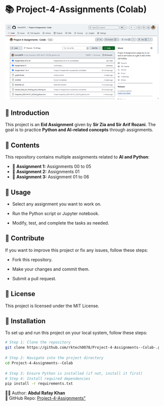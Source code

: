 # 📚 Project-4-Assignments (Colab)

![Project Banner](https://github.com/rktech0078/Project-4-Assignments--Colab-/blob/main/Opera%20Snapshot_2025-04-01_232446.png)

## 📌 Introduction
This project is an **Eid Assignment** given by **Sir Zia and Sir Arif Rozani**. The goal is to practice **Python and AI-related concepts** through assignments.

## 📁 Contents
This repository contains multiple assignments related to **AI and Python**:

- 📝 **Assignment 1:** Assignments 00 to 05
- 📝 **Assignment 2:** Assignments 01
- 📝 **Assignment 3:** Assignment 01 to 06

## 🚀 Usage
- Select any assignment you want to work on.

- Run the Python script or Jupyter notebook.

- Modify, test, and complete the tasks as needed.

## 🤝 Contribute
If you want to improve this project or fix any issues, follow these steps:

- Fork this repository.

- Make your changes and commit them.

- Submit a pull request.

## 📜 License
This project is licensed under the MIT License.

## 🔧 Installation
To set up and run this project on your local system, follow these steps:

```bash
# Step 1: Clone the repository
git clone https://github.com/rktech0078/Project-4-Assignments--Colab-.git

# Step 2: Navigate into the project directory
cd Project-4-Assignments--Colab

# Step 3: Ensure Python is installed (if not, install it first)
# Step 4: Install required dependencies
pip install -r requirements.txt

```

👨‍💻 Author: **Abdul Rafay Khan** </br>
🔗 GitHub Repo: [Project-4-Assignments"](https://github.com/rktech0078/Project-4-Assignments--Colab-/)
